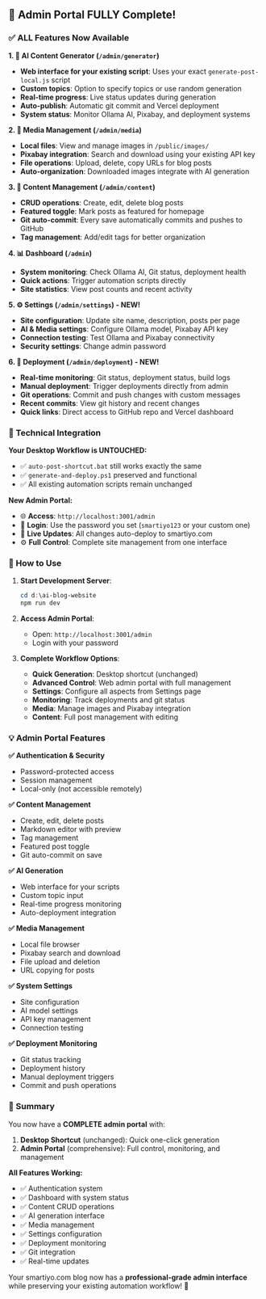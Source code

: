 ## 🎉 Admin Portal FULLY Complete!

### ✅ ALL Features Now Available

**1. 🤖 AI Content Generator (`/admin/generator`)**
- **Web interface for your existing script**: Uses your exact `generate-post-local.js` script
- **Custom topics**: Option to specify topics or use random generation
- **Real-time progress**: Live status updates during generation
- **Auto-publish**: Automatic git commit and Vercel deployment
- **System status**: Monitor Ollama AI, Pixabay, and deployment systems

**2. 📸 Media Management (`/admin/media`)**
- **Local files**: View and manage images in `/public/images/`
- **Pixabay integration**: Search and download using your existing API key
- **File operations**: Upload, delete, copy URLs for blog posts
- **Auto-organization**: Downloaded images integrate with AI generation

**3. 📝 Content Management (`/admin/content`)**
- **CRUD operations**: Create, edit, delete blog posts
- **Featured toggle**: Mark posts as featured for homepage
- **Git auto-commit**: Every save automatically commits and pushes to GitHub
- **Tag management**: Add/edit tags for better organization

**4. 📊 Dashboard (`/admin`)**
- **System monitoring**: Check Ollama AI, Git status, deployment health
- **Quick actions**: Trigger automation scripts directly
- **Site statistics**: View post counts and recent activity

**5. ⚙️ Settings (`/admin/settings`) - NEW!**
- **Site configuration**: Update site name, description, posts per page
- **AI & Media settings**: Configure Ollama model, Pixabay API key
- **Connection testing**: Test Ollama and Pixabay connectivity
- **Security settings**: Change admin password

**6. 🚀 Deployment (`/admin/deployment`) - NEW!**
- **Real-time monitoring**: Git status, deployment status, build logs
- **Manual deployment**: Trigger deployments directly from admin
- **Git operations**: Commit and push changes with custom messages
- **Recent commits**: View git history and recent changes
- **Quick links**: Direct access to GitHub repo and Vercel dashboard

### 🔧 Technical Integration

**Your Desktop Workflow is UNTOUCHED:**
- ✅ `auto-post-shortcut.bat` still works exactly the same
- ✅ `generate-and-deploy.ps1` preserved and functional
- ✅ All existing automation scripts remain unchanged

**New Admin Portal:**
- 🌐 **Access**: `http://localhost:3001/admin`
- 🔐 **Login**: Use the password you set (`smartiyo123` or your custom one)
- 🔄 **Live Updates**: All changes auto-deploy to smartiyo.com
- ⚙️ **Full Control**: Complete site management from one interface

### 🚀 How to Use

1. **Start Development Server**: 
   ```powershell
   cd d:\ai-blog-website
   npm run dev
   ```

2. **Access Admin Portal**: 
   - Open: `http://localhost:3001/admin`
   - Login with your password

3. **Complete Workflow Options**:
   - **Quick Generation**: Desktop shortcut (unchanged)
   - **Advanced Control**: Web admin portal with full management
   - **Settings**: Configure all aspects from Settings page
   - **Monitoring**: Track deployments and git status
   - **Media**: Manage images and Pixabay integration
   - **Content**: Full post management with editing

### 💡 Admin Portal Features

**✅ Authentication & Security**
- Password-protected access
- Session management
- Local-only (not accessible remotely)

**✅ Content Management**
- Create, edit, delete posts
- Markdown editor with preview
- Tag management
- Featured post toggle
- Git auto-commit on save

**✅ AI Generation**
- Web interface for your scripts
- Custom topic input
- Real-time progress monitoring
- Auto-deployment integration

**✅ Media Management**
- Local file browser
- Pixabay search and download
- File upload and deletion
- URL copying for posts

**✅ System Settings**
- Site configuration
- AI model settings
- API key management
- Connection testing

**✅ Deployment Monitoring**
- Git status tracking
- Deployment history
- Manual deployment triggers
- Commit and push operations

### 🎯 Summary

You now have a **COMPLETE admin portal** with:

1. **Desktop Shortcut** (unchanged): Quick one-click generation
2. **Admin Portal** (comprehensive): Full control, monitoring, and management

**All Features Working:**
- ✅ Authentication system
- ✅ Dashboard with system status
- ✅ Content CRUD operations
- ✅ AI generation interface
- ✅ Media management
- ✅ Settings configuration
- ✅ Deployment monitoring
- ✅ Git integration
- ✅ Real-time updates

Your smartiyo.com blog now has a **professional-grade admin interface** while preserving your existing automation workflow! 🎉
